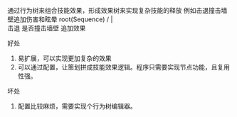 通过行为树来组合技能效果，形成效果树来实现复杂技能的释放
例如击退撞击墙壁追加伤害和眩晕
        root(Sequence)
        /      |        \
    击退   是否撞击墙壁  追加效果

好处
1. 易扩展，可以实现更加复杂的效果
2. 可以通过配置，让策划拼成技能效果逻辑。程序只需要实现节点功能，且复用性强。

坏处
1. 配置比较麻烦，需要实现个行为树编辑器。
